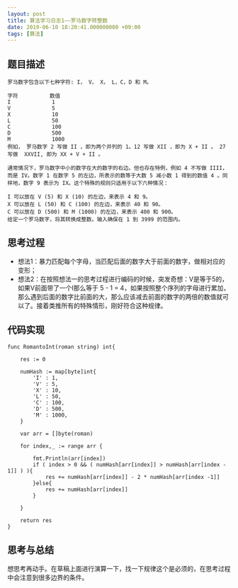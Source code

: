 ```yaml
---
layout: post
title: 算法学习日志1——罗马数字转整数
date: 2019-06-10 18:20:41.000000000 +09:00
tags: [算法]
---
```


## 题目描述

```
罗马数字包含以下七种字符: I， V， X， L，C，D 和 M。

字符          数值
I             1
V             5
X             10
L             50
C             100
D             500
M             1000
例如， 罗马数字 2 写做 II ，即为两个并列的 1。12 写做 XII ，即为 X + II 。 27 写做  XXVII, 即为 XX + V + II 。

通常情况下，罗马数字中小的数字在大的数字的右边。但也存在特例，例如 4 不写做 IIII，而是 IV。数字 1 在数字 5 的左边，所表示的数等于大数 5 减小数 1 得到的数值 4 。同样地，数字 9 表示为 IX。这个特殊的规则只适用于以下六种情况：

I 可以放在 V (5) 和 X (10) 的左边，来表示 4 和 9。
X 可以放在 L (50) 和 C (100) 的左边，来表示 40 和 90。 
C 可以放在 D (500) 和 M (1000) 的左边，来表示 400 和 900。
给定一个罗马数字，将其转换成整数。输入确保在 1 到 3999 的范围内。
```

## 思考过程

- 想法1：暴力匹配每个字母，当匹配后面的数字大于前面的数字，做相对应的变形；
- 想法2：在按照想法一的思考过程进行编码的时候，突发奇想：V是等于5的，如果V前面带了一个I那么等于 5 - 1 = 4，如果按照整个序列的字母进行累加，那么遇到后面的数字比前面的大，那么应该减去前面的数字的两倍的数值就可以了。接着类推所有的特殊情形，刚好符合这种规律。

## 代码实现

```
func RomantoInt(roman string) int{

	res := 0

	numHash := map[byte]int{
		'I' : 1,
		'V' : 5,
		'X' : 10,
		'L' : 50,
		'C' : 100,
		'D' : 500,
		'M' : 1000,
	}

	var arr = []byte(roman)

	for index,_ := range arr {

		fmt.Println(arr[index])
		if ( index > 0 && ( numHash[arr[index]] > numHash[arr[index - 1]] ) ){
			res += numHash[arr[index]] - 2 * numHash[arr[index -1]]
		}else{
			res += numHash[arr[index]]
		}

	}

	return res
}
```
## 思考与总结

想思考再动手。在草稿上面进行演算一下，找一下规律这个是必须的，在思考过程中会注意到很多边界的条件。